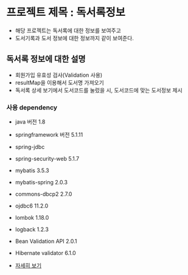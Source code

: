 # 프로젝트 제목 : 독서록정보
* 해당 프로젝트는 독서록에 대한 정보를 보여주고
* 도서기록과 도서 정보에 대한 정보까지 같이 보여준다.


## 독서록 정보에 대한 설명
* 회원가입 유효성 검사(Validation 사용)
* resultMap을 이용해서 도서명 가져오기
* 독서록 상세 보기에서 도서코드를 눌렀을 시, 도서코드에 맞는 도서정보 제시


### 사용 dependency
* java 버전 1.8
* springframework 버전 5.1.11
* spring-jdbc
* spring-security-web 5.1.7
* mybatis 3.5.3
* mybatis-spring 2.0.3
* commons-dbcp2 2.7.0
* ojdbc6 11.2.0
* lombok 1.18.0
* logback 1.2.3
* Bean Validation API 2.0.1
* Hibernate validator 6.1.0

* [자세히 보기](./BBsProject-PPT.pdf)